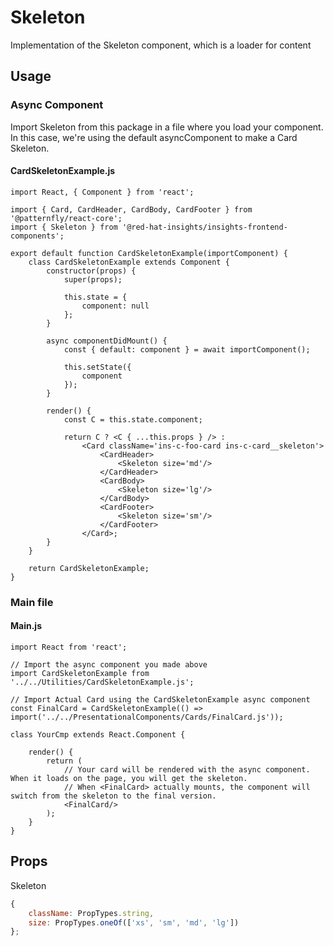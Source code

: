 # Skeleton

Implementation of the Skeleton component, which is a loader for content

## Usage

### Async Component

Import Skeleton from this package in a file where you load your component. In this case, we're using the default asyncComponent to make a Card Skeleton.

#### CardSkeletonExample.js

```JSX
import React, { Component } from 'react';

import { Card, CardHeader, CardBody, CardFooter } from '@patternfly/react-core';
import { Skeleton } from '@red-hat-insights/insights-frontend-components';

export default function CardSkeletonExample(importComponent) {
    class CardSkeletonExample extends Component {
        constructor(props) {
            super(props);

            this.state = {
                component: null
            };
        }

        async componentDidMount() {
            const { default: component } = await importComponent();

            this.setState({
                component
            });
        }

        render() {
            const C = this.state.component;

            return C ? <C { ...this.props } /> :
                <Card className='ins-c-foo-card ins-c-card__skeleton'>
                    <CardHeader>
                        <Skeleton size='md'/>
                    </CardHeader>
                    <CardBody>
                        <Skeleton size='lg'/>
                    </CardBody>
                    <CardFooter>
                        <Skeleton size='sm'/>
                    </CardFooter>
                </Card>;
        }
    }

    return CardSkeletonExample;
}
```

### Main file

#### Main.js

```JSX
import React from 'react';

// Import the async component you made above
import CardSkeletonExample from '../../Utilities/CardSkeletonExample.js';

// Import Actual Card using the CardSkeletonExample async component
const FinalCard = CardSkeletonExample(() => import('../../PresentationalComponents/Cards/FinalCard.js'));

class YourCmp extends React.Component {

    render() {
        return (
            // Your card will be rendered with the async component. When it loads on the page, you will get the skeleton.
            // When <FinalCard> actually mounts, the component will switch from the skeleton to the final version.
            <FinalCard/>
        );
    }
}
```

## Props

Skeleton

```javascript
{
    className: PropTypes.string,
    size: PropTypes.oneOf(['xs', 'sm', 'md', 'lg'])
};
```
